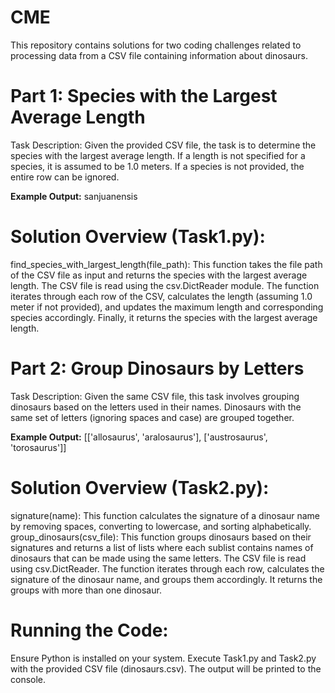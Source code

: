 # CME

This repository contains solutions for two coding challenges related to processing data from a CSV file containing information about dinosaurs.


# Part 1: Species with the Largest Average Length
Task Description:
Given the provided CSV file, the task is to determine the species with the largest average length. If a length is not specified for a species, it is assumed to be 1.0 meters. If a species is not provided, the entire row can be ignored.

**Example Output:**
sanjuanensis


# Solution Overview (Task1.py):

find_species_with_largest_length(file_path): This function takes the file path of the CSV file as input and returns the species with the largest average length.
The CSV file is read using the csv.DictReader module.
The function iterates through each row of the CSV, calculates the length (assuming 1.0 meter if not provided), and updates the maximum length and corresponding species accordingly.
Finally, it returns the species with the largest average length.


# Part 2: Group Dinosaurs by Letters
Task Description:
Given the same CSV file, this task involves grouping dinosaurs based on the letters used in their names. Dinosaurs with the same set of letters (ignoring spaces and case) are grouped together.

**Example Output:**
[['allosaurus', 'aralosaurus'], ['austrosaurus', 'torosaurus']]

# Solution Overview (Task2.py):

signature(name): This function calculates the signature of a dinosaur name by removing spaces, converting to lowercase, and sorting alphabetically.
group_dinosaurs(csv_file): This function groups dinosaurs based on their signatures and returns a list of lists where each sublist contains names of dinosaurs that can be made using the same letters.
The CSV file is read using csv.DictReader.
The function iterates through each row, calculates the signature of the dinosaur name, and groups them accordingly.
It returns the groups with more than one dinosaur.

# Running the Code:

Ensure Python is installed on your system.
Execute Task1.py and Task2.py with the provided CSV file (dinosaurs.csv).
The output will be printed to the console.
